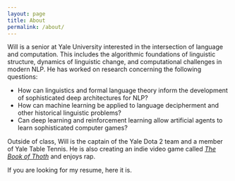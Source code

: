 ```yaml
---
layout: page
title: About
permalink: /about/
---
```


Will is a senior at Yale University interested in the intersection of language and computation. This includes the algorithmic foundations of linguistic structure, dynamics of linguistic change, and computational challenges in modern NLP. He has worked on research concerning the following questions:

* How can linguistics and formal language theory inform the development of sophisticated deep architectures for NLP?
* How can machine learning be applied to language decipherment and other historical linguistic problems?
* Can deep learning and reinforcement learning allow artificial agents to learn sophisticated computer games?

Outside of class, Will is the captain of the Yale Dota 2 team and a member of Yale Table Tennis. He is also creating an indie video game called [*The Book of Thoth*](http://snorridev.github.io/thoth/) and enjoys rap.

If you are looking for my resume, here it is.
